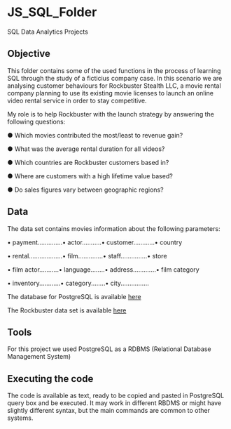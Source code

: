 # JS_SQL_Folder
SQL Data Analytics Projects

## Objective

This folder contains some of the used functions in the process of learning SQL through the study of a ficticius company case. In this scenario we are analysing customer behaviours for Rockbuster Stealth LLC, a movie rental company planning to use its existing movie licenses to launch an online video rental service in order to stay competitive.

My role is to help Rockbuster with the launch strategy by answering the following questions: 

● Which movies contributed the most/least to revenue gain?

● What was the average rental duration for all videos?

● Which countries are Rockbuster customers based in?

● Where are customers with a high lifetime value based?

● Do sales figures vary between geographic regions?



## Data

The data set contains movies information about the following parameters: 

•	payment..............• actor...........• customer............• country

• rental...................• film..............• staff...............• store

• film actor...........• language........• address.............• film category

• inventory............• category........• city................ 

The database for PostgreSQL is available [here](https://www.enterprisedb.com/downloads/postgres-postgresql-downloads)

The Rockbuster data set is available [here](http://www.postgresqltutorial.com/wp-content/uploads/2019/05/dvdrental.zip)

## Tools

For this project we used PostgreSQL as a RDBMS (Relational Database Management System)

## Executing the code

The code is available as text, ready to be copied and pasted in PostgreSQL query box and be executed. It may work in different RBDMS or might have slightly different syntax, but the main commands are common to other systems.



